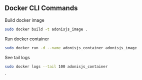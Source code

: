 ## Docker CLI Commands

Build docker image
```bash
sudo docker build -t adonisjs_image .
```

Run docker container
```bash
sudo docker run -d --name adonisjs_container adonisjs_image
```

See tail logs
```bash
sudo docker logs --tail 100 adonisjs_container
```
`
